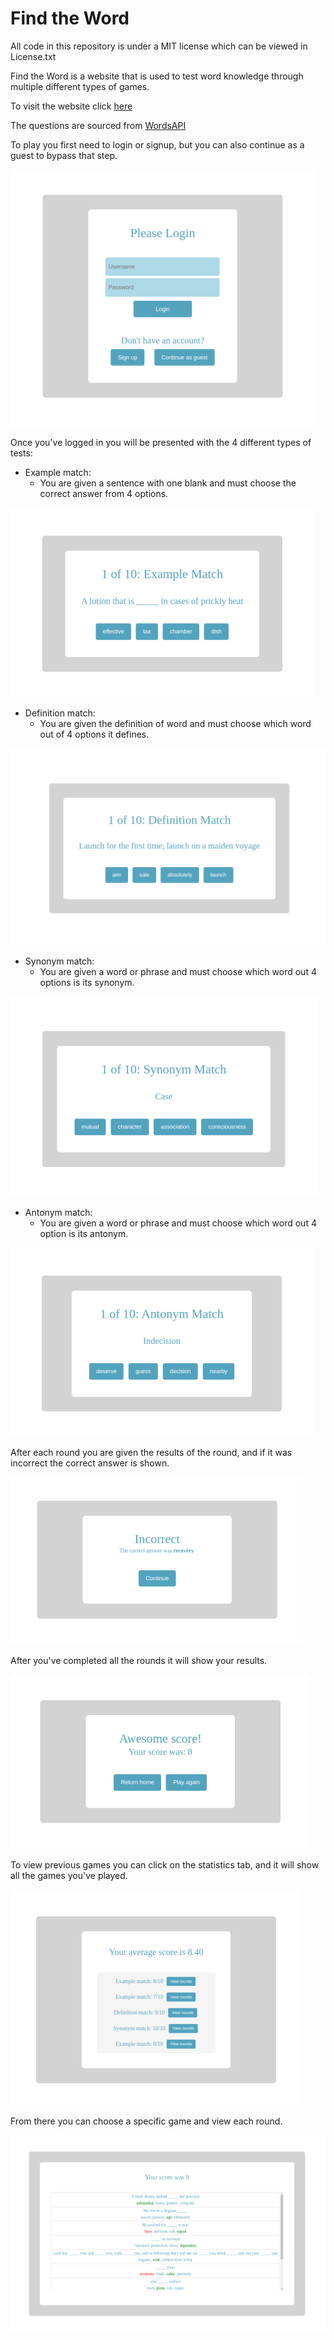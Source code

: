 # Find the Word

All code in this repository is under a MIT license which can be viewed in License.txt


Find the Word is a website that is used to test word knowledge through multiple different types of games.

To visit the website click [here](https://find-the-word-uicx.onrender.com/)

The questions are sourced from [WordsAPI](https://rapidapi.com/dpventures/api/wordsapi/)

To play you first need to login or signup, but you can also continue as a guest to bypass that step.

![image info](./md_images/login.png)

Once you've logged in you will be presented with the 4 different types of tests:
- Example match:
  * You are given a sentence with one blank and must choose the correct answer from 4 options. 
  
![image info](./md_images/example_example.png)
- Definition match: 
  * You are given the definition of word and must choose which word out of 4 options it defines.
  
![image info](./md_images/definition_example.png)
- Synonym match:
  * You are given a word or phrase and must choose which word out 4 options is its synonym.

![image info](./md_images/synonym_example.png)
- Antonym match:
  * You are given a word or phrase and must choose which word out 4 option is its antonym.

![image info](./md_images/antonym_example.png)

After each round you are given the results of the round, and if it was incorrect the correct answer is shown.

![image info](./md_images/incorrect.png)

After you've completed all the rounds it will show your results.

![image info](./md_images/results.png)

To view previous games you can click on the statistics tab, and it will show all the games you've played.

![image info](./md_images/statistics_games.png)

From there you can choose a specific game and view each round.

![image info](./md_images/statistics_rounds.png)



